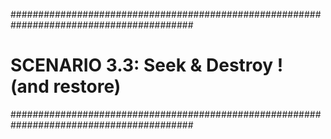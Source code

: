 #########################################################################################
# SCENARIO 3.3: Seek & Destroy ! (and restore)
#########################################################################################